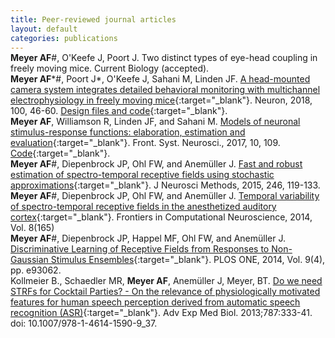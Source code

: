 ```yaml
---
title: Peer-reviewed journal articles
layout: default
categories: publications
---
```


<p style="margin-top: -1em;"></p>

**Meyer AF**\#, O'Keefe J, Poort J. Two distinct types of eye-head coupling in freely moving mice. Current Biology (accepted).

<p style="margin-top: -1em;"></p>

**Meyer AF**\*\#, Poort J\*, O'Keefe J, Sahani M, Linden JF. [A head-mounted camera system integrates detailed behavioral monitoring with multichannel electrophysiology in freely moving mice](https://www.cell.com/neuron/fulltext/S0896-6273(18)30822-5){:target="_blank"}. Neuron, 2018, 100, 46-60. [Design files and code](https://github.com/arnefmeyer/mousecam){:target="_blank"}.

<p style="margin-top: -1em;"></p>

**Meyer AF**, Williamson R, Linden JF, and Sahani M. [Models of neuronal stimulus-response functions: elaboration, estimation and evaluation](http://journal.frontiersin.org/article/10.3389/fnsys.2016.00109/full){:target="_blank"}. Front. Syst. Neurosci., 2017, 10, 109. [Code](http://www.gatsby.ucl.ac.uk/resources/srf/){:target="_blank"}.

<p style="margin-top: -1em;"></p>

**Meyer AF**\#, Diepenbrock JP, Ohl FW, and Anemüller J. [Fast and robust estimation of spectro-temporal receptive fields using stochastic approximations](http://www.sciencedirect.com/science/article/pii/S0165027015000618){:target="_blank"}. J Neurosci Methods, 2015, 246, 119-133.

<p style="margin-top: -1em;"></p>

**Meyer AF**\#, Diepenbrock JP, Ohl FW, and Anemüller J. [Temporal variability of spectro-temporal receptive fields in the anesthetized auditory cortex](http://journal.frontiersin.org/article/10.3389/fncom.2014.00165/abstract){:target="_blank"}. Frontiers in Computational Neuroscience, 2014, Vol. 8(165)

<p style="margin-top: -1em;"></p>

**Meyer AF**\#, Diepenbrock JP, Happel MF, Ohl FW, and Anemüller J.
[Discriminative Learning of Receptive Fields from Responses to Non-Gaussian Stimulus Ensembles](http://journals.plos.org/plosone/article?id=10.1371/journal.pone.0093062){:target="_blank"}. PLOS ONE, 2014, Vol. 9(4), pp. e93062.

<p style="margin-top: -1em;"></p>

Kollmeier B., Schaedler MR, **Meyer AF**, Anemüller J, Meyer, BT. [Do we need STRFs for Cocktail Parties? - On the relevance of physiologically motivated features for human speech perception derived from automatic speech recognition (ASR)](http://www.ncbi.nlm.nih.gov/pubmed/23716239#){:target="_blank"}. Adv Exp Med Biol. 2013;787:333-41. doi: 10.1007/978-1-4614-1590-9_37.
